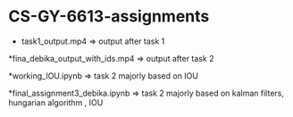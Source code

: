 # CS-GY-6613-assignments
* task1_output.mp4 => output after task 1


*fina_debika_output_with_ids.mp4 => output after task 2


*working_IOU.ipynb => task 2 majorly based on IOU


*final_assignment3_debika.ipynb => task 2 majorly based on kalman filters, hungarian algorithm , IOU
